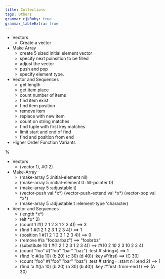 ```yaml
---
title: Collections
tags: Others
grammar_cjkRuby: true
grammar_tableExtra: true
---
```

* Vectors
	* Create a vector
* Make Array
	* create 5 sized initial element vector
	* specify next poinsition to be filled
	* adjust the vector
	* push and pop
	* specify element type.
* Vector and Sequences
	* get length
	* get item place
	* count number of items
	* find item exist
	* find item position
	* remove item
	* replace with new item
	* count on string matches
	* find tuple with first key matches
	* limit start and end of find
	* find and position from end
* Higher Order Function Variants


%
* Vectors
	* (vector 1), #(1 2)
* Make-Array
	* (make-array 5 :initial-element nil)
	* (make-array 5 :initial-element 0 :fill-pointer 0)
	* (make-array 5 :adjustable t)
	* (vector-push val \*x\*) (vector-push-extend val \*x\*) (vector-pop val \*x\*)
	* (make-array 5 :adjustable t :element-type 'character)
* Vector and Sequences
	* (length \*x\*)
	* (elt \*x\* 2)
	* (count 1 #(1 2 1 2 3 1 2 3 4))         ==> 3
	* (find 1 #(1 2 1 2 3 1 2 3 4))          ==> 1
	* (position 1 #(1 2 1 2 3 1 2 3 4))      ==> 0
	* (remove #\a "foobarbaz")               ==> "foobrbz"
	* (substitute 10 1 #(1 2 1 2 3 1 2 3 4)) ==> #(10 2 10 2 3 10 2 3 4)
	* (count "foo" #("foo" "bar" "baz") :test #'string=)    ==> 1
	* (find 'c #((a 10) (b 20) (c 30) (d 40)) :key #'first) ==> (C 30)
	* (count "foo" #("foo" "bar" "baz") :test #'string= :start nil :end 2)    ==> 1
	* (find 'a #((a 10) (b 20) (a 30) (b 40)) :key #'first :from-end t) ==> (A 30)